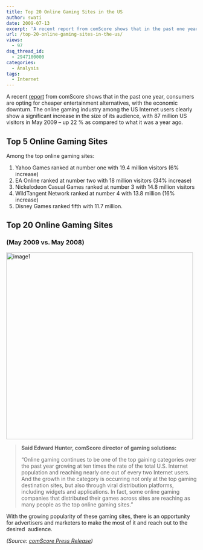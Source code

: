 ```yaml
---
title: Top 20 Online Gaming Sites in the US
author: swati
date: 2009-07-13
excerpt: 'A recent report from comScore shows that in the past one year, consumers are opting for cheaper entertainment alternatives, with the economic downturn. The online gaming industry among the US Internet users clearly show a significant increase in the size of its audience, with 87 million US visitors in May 2009 - up 22 % as compared to what it was a year ago.'
url: /top-20-online-gaming-sites-in-the-us/
views:
  - 97
dsq_thread_id:
  - 2947100000
categories:
  - Analysis
tags:
  - Internet
---
```

A recent <a href="http://www.comscore.com/Press_Events/Press_Releases/2009/7/Online_Gaming_Continues_Strong_Growth_in_U.S._as_Consumers_Increasingly_Opt_for_Free_Entertainment_Alternatives" onclick="_gaq.push(['_trackEvent', 'outbound-article', 'http://www.comscore.com/Press_Events/Press_Releases/2009/7/Online_Gaming_Continues_Strong_Growth_in_U.S._as_Consumers_Increasingly_Opt_for_Free_Entertainment_Alternatives', 'report']);" >report</a> from comScore shows that in the past one year, consumers are opting for cheaper entertainment alternatives, with the economic downturn. The online gaming industry among the US Internet users clearly show a significant increase in the size of its audience, with 87 million US visitors in May 2009 &#8211; up 22 % as compared to what it was a year ago.

## Top 5 Online Gaming Sites

Among the top online gaming sites:

  1. Yahoo Games ranked at number one with 19.4 million visitors (6% increase)
  2. EA Online ranked at number two with 18 million visitors (34% increase)
  3. Nickelodeon Casual Games ranked at number 3 with 14.8 million visitors
  4. WildTangent Network ranked at number 4 with 13.8 million (16% increase)
  5. Disney Games ranked fifth with 11.7 million.

## Top 20 Online Gaming Sites

### (May 2009 vs. May 2008)

<img class="aligncenter size-full wp-image-11994" src="http://cdn.devilsworkshop.org/files/2009/07/image1.jpg" alt="image1" width="494" height="494" />

> **Said Edward Hunter, comScore director of gaming solutions:**
> 
> “Online gaming continues to be one of the top gaining categories over the past year growing at ten times the rate of the total U.S. Internet population and reaching nearly one out of every two Internet users. And the growth in the category is occurring not only at the top gaming destination sites, but also through viral distribution platforms, including widgets and applications. In fact, some online gaming companies that distributed their games across sites are reaching as many people as the top online gaming sites.”

With the growing popularity of these gaming sites, there is an opportunity for advertisers and marketers to make the most of it and reach out to the desired  audience.

*(Source: <a href="http://www.comscore.com/Press_Events/Press_Releases/2009/7/Online_Gaming_Continues_Strong_Growth_in_U.S._as_Consumers_Increasingly_Opt_for_Free_Entertainment_Alternatives" onclick="_gaq.push(['_trackEvent', 'outbound-article', 'http://www.comscore.com/Press_Events/Press_Releases/2009/7/Online_Gaming_Continues_Strong_Growth_in_U.S._as_Consumers_Increasingly_Opt_for_Free_Entertainment_Alternatives', 'comScore Press Release']);" >comScore Press Release</a>)*
